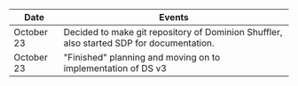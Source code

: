 | Date        | Events
|-------------|--------------------
| October 23  | Decided to make git repository of Dominion Shuffler, also started SDP for documentation.
| October 23  | "Finished" planning and moving on to implementation of DS v3

